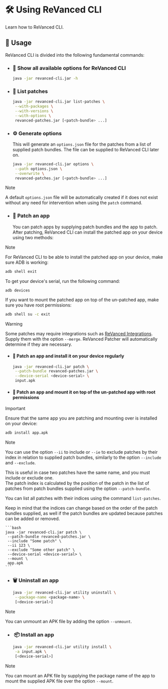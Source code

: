 # 🛠️ Using ReVanced CLI

Learn how to ReVanced CLI.

## 🔨 Usage

ReVanced CLI is divided into the following fundamental commands:

- ### 🚀 Show all available options for ReVanced CLI

  ```bash
  java -jar revanced-cli.jar -h
  ```

- ### 📃 List patches

  ```bash
  java -jar revanced-cli.jar list-patches \
   --with-packages \
   --with-versions \
   --with-options \
   revanced-patches.jar [<patch-bundle> ...]
  ```

- ### ⚙️ Generate options

  This will generate an `options.json` file for the patches from a list of supplied patch bundles.
  The file can be supplied to ReVanced CLI later on.
 
  ```bash
  java -jar revanced-cli.jar options \
   --path options.json \
   --overwrite \
   revanced-patches.jar [<patch-bundle> ...]
  ```

> [!NOTE]  
> A default `options.json` file will be automatically created if it does not exist 
without any need for intervention when using the `patch` command.

- ### 💉 Patch an app

  You can patch apps by supplying patch bundles and the app to patch.
  After patching, ReVanced CLI can install the patched app on your device using two methods:

> [!NOTE]  
> For ReVanced CLI to be able to install the patched app on your device, make sure ADB is working:
>
> ```bash
> adb shell exit
> ```
>
> To get your device's serial, run the following command:
>
> ```bash
> adb devices
> ```
>
> If you want to mount the patched app on top of the un-patched app, make sure you have root permissions:
>
> ```bash
> adb shell su -c exit
> ```
>

> [!WARNING]  
> Some patches may require integrations
> such as [ReVanced Integrations](https://github.com/revanced/revanced-integrations).
> Supply them with the option `--merge`. ReVanced Patcher will automatically determine if they are necessary.

  - #### 👾 Patch an app and install it on your device regularly

    ```bash
    java -jar revanced-cli.jar patch \
     --patch-bundle revanced-patches.jar \
     --device-serial <device-serial> \
     input.apk
    ```

  - #### 👾 Patch an app and mount it on top of the un-patched app with root permissions
  
  > [!IMPORTANT]  
  > Ensure that the same app you are patching and mounting over is installed on your device:
  > 
  > ```bash
  > adb install app.apk
  > ```

  > [!NOTE]  
  > You can use the option `--ii` to include or `--ie` to exclude
  > patches by their index in relation to supplied patch bundles,
  > similarly to the option `--include` and `--exclude`.
  > 
  > This is useful in case two patches have the same name, and you must include or exclude one.  
  > The patch index is calculated by the position of the patch in the list of patches
  > from patch bundles supplied using the option `--patch-bundle`.
  > 
  > You can list all patches with their indices using the command `list-patches`.
  > 
  > Keep in mind that the indices can change based on the order of the patch bundles supplied,
  > as well if the patch bundles are updated because patches can be added or removed.

    ```bash
    java -jar revanced-cli.jar patch \
     --patch-bundle revanced-patches.jar \
     --include "Some patch" \
     --ii 123 \
     --exclude "Some other patch" \
     --device-serial <device-serial> \
     --mount \
     app.apk
    ```

- ### 🗑️ Uninstall an app

  ```bash
  java -jar revanced-cli.jar utility uninstall \
   --package-name <package-name> \
   [<device-serial>]
  ```

> [!NOTE]  
> You can unmount an APK file
by adding the option `--unmount`.

- ### ️ 📦 Install an app

  ```bash
  java -jar revanced-cli.jar utility install \
   -a input.apk \
   [<device-serial>]
  ```

> [!NOTE]  
> You can mount an APK file 
> by supplying the package name of the app to mount the supplied APK file over the option `--mount`.
